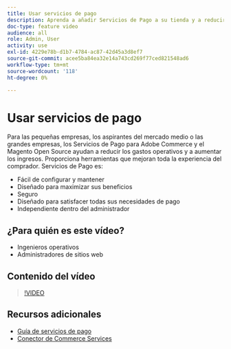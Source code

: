 ```yaml
---
title: Usar servicios de pago
description: Aprenda a añadir Servicios de Pago a su tienda y a reducir la sobrecarga operativa, aumentar los ingresos y mejorar toda la experiencia del comprador.
doc-type: feature video
audience: all
role: Admin, User
activity: use
exl-id: 4229e78b-d1b7-4784-ac87-42d45a3d8ef7
source-git-commit: acee5ba84ea32e14a743cd269f77ced821548ad6
workflow-type: tm+mt
source-wordcount: '118'
ht-degree: 0%

---
```


# Usar servicios de pago

Para las pequeñas empresas, los aspirantes del mercado medio o las grandes empresas, los Servicios de Pago para Adobe Commerce y el Magento Open Source ayudan a reducir los gastos operativos y a aumentar los ingresos. Proporciona herramientas que mejoran toda la experiencia del comprador. Servicios de Pago es:

- Fácil de configurar y mantener
- Diseñado para maximizar sus beneficios
- Seguro
- Diseñado para satisfacer todas sus necesidades de pago
- Independiente dentro del administrador

## ¿Para quién es este vídeo?

- Ingenieros operativos
- Administradores de sitios web

## Contenido del vídeo

>[!VIDEO](https://video.tv.adobe.com/v/343990?quality=12&learn=on)

## Recursos adicionales

- [Guía de servicios de pago](https://experienceleague.adobe.com/docs/commerce-merchant-services/payment-services/guide-overview.html)
- [Conector de Commerce Services](https://experienceleague.adobe.com/docs/commerce-merchant-services/user-guides/saas.html)
